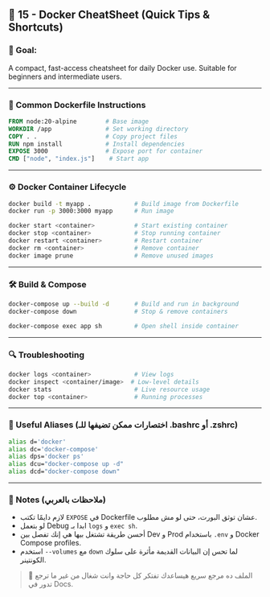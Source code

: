 ## 📄 15 - Docker CheatSheet (Quick Tips & Shortcuts)

### 🎯 Goal:

A compact, fast-access cheatsheet for daily Docker use. Suitable for beginners and intermediate users.

---

### 📌 Common Dockerfile Instructions

```Dockerfile
FROM node:20-alpine        # Base image
WORKDIR /app               # Set working directory
COPY . .                   # Copy project files
RUN npm install            # Install dependencies
EXPOSE 3000                # Expose port for container
CMD ["node", "index.js"]    # Start app
```

---

### ⚙️ Docker Container Lifecycle

```bash
docker build -t myapp .            # Build image from Dockerfile
docker run -p 3000:3000 myapp      # Run image

docker start <container>           # Start existing container
docker stop <container>            # Stop running container
docker restart <container>         # Restart container
docker rm <container>              # Remove container
docker image prune                 # Remove unused images
```

---

### 🛠️ Build & Compose

```bash
docker-compose up --build -d       # Build and run in background
docker-compose down                # Stop & remove containers

docker-compose exec app sh         # Open shell inside container
```

---

### 🔍 Troubleshooting

```bash
docker logs <container>            # View logs
docker inspect <container/image>  # Low-level details
docker stats                       # Live resource usage
docker top <container>             # Running processes
```

---

### 🧠 Useful Aliases (اختصارات ممكن تضيفها للـ .bashrc أو .zshrc)

```bash
alias d='docker'
alias dc='docker-compose'
alias dps='docker ps'
alias dcu="docker-compose up -d"
alias dcd="docker-compose down"
```

---

### 🧠 Notes (ملاحظات بالعربي)

* لازم دايمًا تكتب `EXPOSE` في Dockerfile عشان توثق البورت، حتى لو مش مطلوب.
* لو بتعمل Debug ابدا بـ `logs` و `exec sh`.
* أحسن طريقة تشتغل بيها هي إنك تفصل بين Dev و Prod باستخدام `.env` و Docker Compose profiles.
* استخدم `--volumes` مع `down` لما تحس إن البيانات القديمة مأثرة على سلوك الكونتينر.

> 🧾 الملف ده مرجع سريع هيساعدك تفتكر كل حاجة وانت شغال من غير ما ترجع تدور في Docs.
